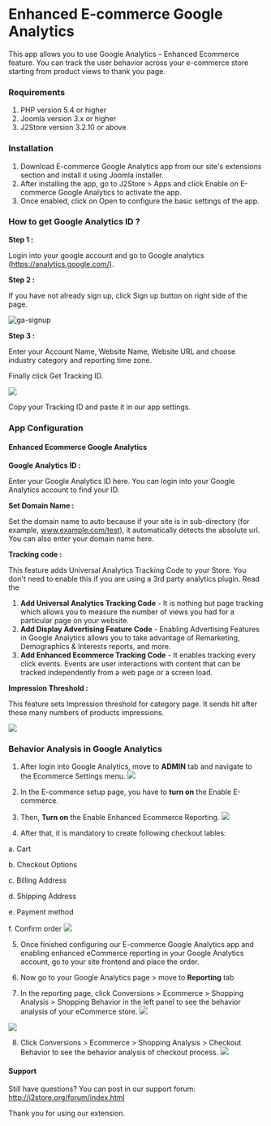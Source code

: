 # Enhanced E-commerce Google Analytics

This app allows you to use Google Analytics – Enhanced Ecommerce feature. You can track the user behavior across your e-commerce store starting from product views to thank you page.

### Requirements

1. PHP version 5.4 or higher
2. Joomla version 3.x or higher
3. J2Store version 3.2.10 or above

### Installation

1. Download E-commerce Google Analytics app from our site's extensions section and install it using Joomla installer.
2. After installing the app, go to J2Store > Apps and click Enable on E-commerce Google Analytics to activate the app.
3. Once enabled, click on Open to configure the basic settings of the app.

### How to get Google Analytics ID ?

**Step 1 :**

Login into your google account and go to Google analytics (<https://analytics.google.com/>).

**Step 2 :**

If you have not already sign up, click Sign up button on right side of the page.

![ga-signup](./assets/images/ga-signup.png)

**Step 3 :**

Enter your Account Name, Website Name, Website URL and choose industry category and reporting time zone.

Finally click Get Tracking ID.

![](./assets/images/get-tracking-id.png)

Copy your Tracking ID and paste it in our app settings.

### App Configuration

#### Enhanced Ecommerce Google Analytics

**Google Analytics ID :**

Enter your Google Analytics ID here. You can login into your Google Analytics account to find your ID.

**Set Domain Name :**

Set the domain name to auto because if your site is in sub-directory (for example, www.example.com/test), it automatically detects the absolute url. You can also enter your domain name here.

**Tracking code :**

This feature adds Universal Analytics Tracking Code to your Store. You don't need to enable this if you are using a 3rd party analytics plugin. Read the

1. **Add Universal Analytics Tracking Code** - It is nothing but page tracking which allows you to measure the number of views you had for a particular page on your website.
2. **Add Display Advertising Feature Code** - Enabling Advertising Features in Google Analytics allows you to take advantage of Remarketing, Demographics & Interests reports, and more.
3. **Add Enhanced Ecommerce Tracking Code** - It enables tracking every click events. Events are user interactions with content that can be tracked independently from a web page or a screen load.

**Impression Threshold :**

This feature sets Impression threshold for category page. It sends hit after these many numbers of products impressions.

![](./assets/images/ga-app-settings.png)

### Behavior Analysis in Google Analytics

1. After login into Google Analytics, move to **ADMIN** tab and navigate to the Ecommerce Settings menu. ![](./assets/images/ga-ecommerce-settings.png)
2. In the E-commerce setup page, you have to **turn on** the Enable E-commerce.

3. Then, **Turn on** the Enable Enhanced Ecommerce Reporting. ![](./assets/images/ga-enable-ecommerce.png)

4. After that, it is mandatory to create following checkout lables:

  a. Cart

  b. Checkout Options

  c. Billing Address

  d. Shipping Address

  e. Payment method

  f. Confirm order ![](./assets/images/ga-checkout-labels.png)

5. Once finished configuring our E-commerce Google Analytics app and enabling enhanced eCommerce reporting in your Google Analytics account, go to your site frontend and place the order.

6. Now go to your Google Analytics page > move to **Reporting** tab

7. In the reporting page, click Conversions > Ecommerce > Shopping Analysis > Shopping Behavior in the left panel to see the behavior analysis of your eCommerce store. ![](./assets/images/ga-behavior-analysis.png)

  ![](./assets/images/shopping_behavior_analysis.png)

8. Click Conversions > Ecommerce > Shopping Analysis > Checkout Behavior to see the behavior analysis of checkout process. ![](./assets/images/checkout_behaviour_analysis.png)

#### Support

Still have questions? You can post in our support forum: <http://j2store.org/forum/index.html>

Thank you for using our extension.
